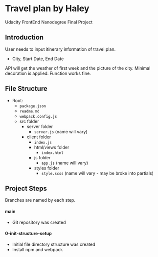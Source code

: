 # Travel plan by Haley

Udacity FrontEnd Nanodegree Final Project

## Introduction

User needs to input itinerary information of travel plan.

- City, Start Date, End Date

API will get the weather of first week and the picture of the city.
Minimal decoration is applied.
Function works fine.

## File Structure

- Root:
  - `package.json`
  - `readme.md`
  - `webpack.config.js`
  - src folder
    - server folder
      - `server.js` (name will vary)
    - client folder
      - `index.js`
      - html/views folder
        - `index.html`
      - js folder
        - `app.js` (name will vary)
      - styles folder
        - `style.scss` (name will vary - may be broke into partials)

## Project Steps

Branches are named by each step.

#### main

- Git repository was created

#### 0-init-structure-setup

- Initial file directory structure was created
- Install npm and webpack
